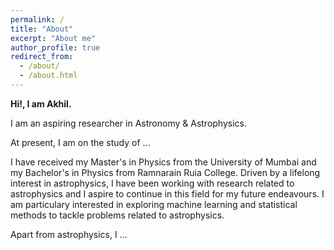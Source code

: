```yaml
---
permalink: /
title: "About"
excerpt: "About me"
author_profile: true
redirect_from: 
  - /about/
  - /about.html
---
```


<b>Hi!, I am Akhil.</b> <br/>

I am an aspiring researcher in Astronomy & Astrophysics. 

At present, I am on the study of ...

I have received my Master's in Physics from the University of Mumbai and my Bachelor's in Physics from Ramnarain Ruia College. Driven by a lifelong interest in astrophysics, I have been working with research related to astrophysics and I aspire to continue in this field for my future endeavours. I am particulary interested in exploring machine learning and statistical methods to tackle problems related to astrophysics.

Apart from astrophysics, I ...

